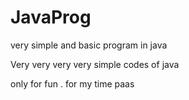 # JavaProg
very simple and basic program in java

Very very very very simple codes of java

only for fun . for my time paas
